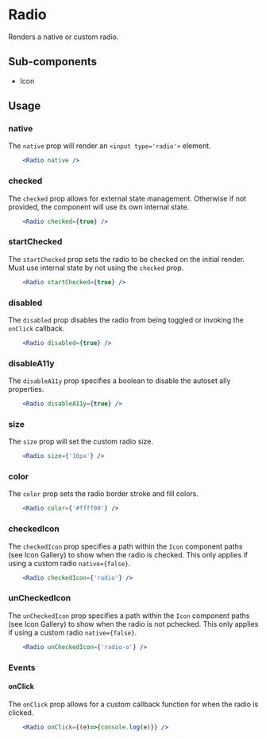 # Radio

Renders a native or custom radio.

## Sub-components
- Icon

## Usage

### native
The `native` prop will render an `<input type='radio'>` element.

```jsx
    <Radio native />
```

### checked
The `checked` prop allows for external state management. Otherwise if not provided, the component will use its own internal state.

```jsx
    <Radio checked={true} />
```

### startChecked
The `startChecked` prop sets the radio to be checked on the initial render. Must use internal state by not using the `checked` prop.

```jsx
    <Radio startChecked={true} />
```

### disabled
The `disabled` prop disables the radio from being toggled or invoking the `onClick` callback.

```jsx
    <Radio disabled={true} />
```

### disableA11y
The `disableA11y` prop specifies a boolean to disable the autoset ally properties.

```jsx
    <Radio disableA11y={true} />
```

### size
The `size` prop will set the custom radio size.

```jsx
    <Radio size={'16px'} />
```

### color
The `color` prop sets the radio border stroke and fill colors.

```jsx
    <Radio color={'#ffff00'} />
```


### checkedIcon
The `checkedIcon` prop specifies a path within the `Icon` component paths (see Icon Gallery) to show when the radio is checked. This only applies if using a custom radio `native={false}`.

```jsx
    <Radio checkedIcon={'radio'} />
```

### unCheckedIcon
The `unCheckedIcon` prop specifies a path within the `Icon` component paths (see Icon Gallery) to show when the radio is not pchecked. This only applies if using a custom radio `native={false}`.

```jsx
    <Radio unCheckedIcon={'radio-o'} />
```


### Events

#### onClick
The `onClick` prop allows for a custom callback function for when the radio is clicked.

```jsx
    <Radio onClick={(e)=>{console.log(e)}} />
```
